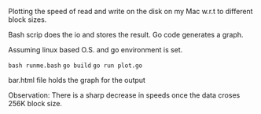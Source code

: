 Plotting the speed of read and write on the disk on my Mac w.r.t to different block sizes.

Bash scrip does the io and stores the result.
Go code generates a graph.

Assuming linux based O.S. and go environment is set.

`bash runme.bash`
`go build`
`go run plot.go`

bar.html file holds the graph for the output

Observation: There is a sharp decrease in speeds once the data croses 256K block size.